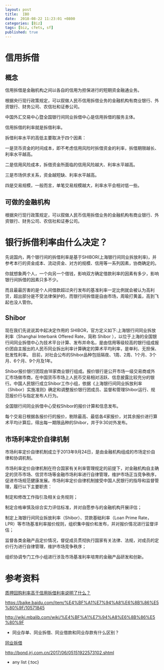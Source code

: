 ```yaml
---
layout: post
title:  IBO
date:  2018-08-22 11:23:01 +0800
categories: [Biz]
tags: [biz, cfets, sf]
published: true
---
```


# 信用拆借

## 概念

信用拆借是金融机构之间以各自的信用为担保进行的短期资金融通业务。

根据央行现行政策规定，可以叙做人民币信用拆借业务的金融机构有商业银行、外资银行、财务公司、农信社和证券公司。

中国外汇交易中心暨全国银行间同业拆借中心是信用拆借的服务主体。

信用拆借的利率就是拆借利率。

拆借利率水平的高低主要取决于四个因素：

一是货币资金的时间成本，即不考虑信用风险时拆借资金的利率，拆借期限越长、利率水平越高。

二是信用风险成本，拆借资金所面临的信用风险越大、利率水平越高。

三是市场供求关系，资金越短缺、利率水平越高。

四是交易规模，一般而言，单笔交易规模越大，利率水平会相对低一些。

## 可做的金融机构

根据央行现行政策规定，可以叙做人民币信用拆借业务的金融机构有商业银行、外资银行、财务公司、农信社和证券公司。

# 银行拆借利率由什么决定？

先说国内，两个银行间的拆借利率是基于SHIBOR(上海银行间同业拆放利率)，并参考本行的资金成本、流动资金、对方的规模、信用等一系列因素，协商确定的。

你就想象两个人，一个向另一个借钱，影响双方确定借款利率的因素有多少，影响银行间拆借的因素只多不少。

而且最最厉害的是个人间借款超过央行发布的基准利率一定比例就会被认为高利贷，超出部分是不受法律保护的，而银行间拆借是自由市场，周瑜打黄盖，高到飞起也没人管你。

## Shibor

现在我们先说说其中起决定作用的 SHIBOR，官方定义如下:上海银行间同业拆放利率（Shanghai Interbank Offered Rate，简称 Shibor ），以位于上海的全国银行间同业拆借中心为技术平台计算、发布并命名，是由信用等级较高的银行组成报价团自主报出的人民币同业拆出利率计算确定的算术平均利率，是单利、无担保、批发性利率。
目前，对社会公布的Shibor品种包括隔夜、1周、2周、1个月、3个月、6个月、9个月及1年。       

Shibor报价银行团现由18家商业银行组成。报价银行是公开市场一级交易商或外汇市场做市商，在中国货币市场上人民币交易相对活跃、信息披露比较充分的银行。中国人民银行成立Shibor工作小组，依据《上海银行间同业拆放利率（Shibor）实施准则》确定和调整报价银行团成员、监督和管理Shibor运行、规范报价行与指定发布人行为。       

全国银行间同业拆借中心受权Shibor的报价计算和信息发布。

每个交易日根据各报价行的报价，剔除最高、最低各4家报价，对其余报价进行算术平均计算后，得出每一期限品种的Shibor，并于9:30对外发布。

## 市场利率定价自律机制

市场利率定价自律机制成立于2013年9月24日，是由金融机构组成的市场定价自律和协调机制。

市场利率定价自律机制在符合国家有关利率管理规定的前提下，对金融机构自主确定的货币市场、信贷市场等金融市场利率进行自律管理，维护市场正当竞争秩序，促进市场规范健康发展。市场利率定价自律机制接受中国人民银行的指导和监督管理，履行以下主要职责：

制定和修改工作指引及相关业务规则；

制定合格审慎及综合实力评估标准，并对自愿参与的金融机构开展评估；

制定上海银行间同业拆放利率（Shibor）、贷款基础利率（Loan Prime Rate，LPR）等市场基准利率报价规则，组织集中报价和发布，并对报价情况进行监督评估；

监督各类金融产品定价情况，督促成员贯彻执行国家有关法律、法规，对成员的定价行为进行自律管理，维护市场竞争秩序；

组织协调专门工作小组进行涉及市场基准利率培育的金融产品研发和创新。

# 参考资料

[质押回购利率高于信用拆借利率说明了什么？](https://www.zhihu.com/question/21996938)

https://baike.baidu.com/item/%E4%BF%A1%E7%94%A8%E6%8B%86%E5%80%9F/10571845

http://wiki.mbalib.com/wiki/%E4%BF%A1%E7%94%A8%E6%8B%86%E5%80%9F

- 同业存单、同业拆借、同业借款和同业存款有什么区别？

[同业拆借](https://zh.wikipedia.org/wiki/%E5%90%8C%E4%B8%9A%E6%8B%86%E5%80%9F)

http://bond.jrj.com.cn/2017/06/05151922573102.shtml

* any list
{:toc}